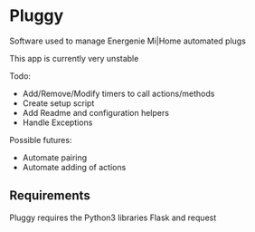 # Pluggy #

Software used to manage Energenie Mi|Home automated plugs

This app is currently very unstable

Todo:
- Add/Remove/Modify timers to call actions/methods
- Create setup script
- Add Readme and configuration helpers
- Handle Exceptions

Possible futures:
- Automate pairing
- Automate adding of actions

## Requirements ##
Pluggy requires the Python3 libraries Flask and request